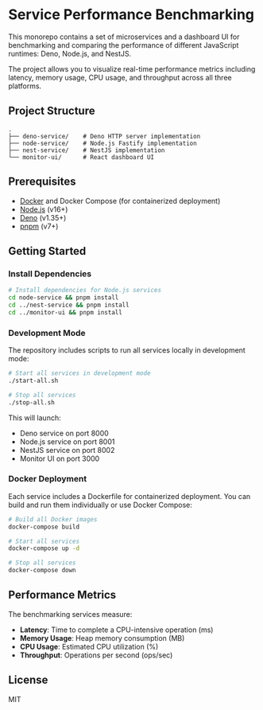 # Service Performance Benchmarking

This monorepo contains a set of microservices and a dashboard UI for benchmarking and comparing the performance of different JavaScript runtimes: Deno, Node.js, and NestJS.

The project allows you to visualize real-time performance metrics including latency, memory usage, CPU usage, and throughput across all three platforms.

## Project Structure

```
.
├── deno-service/    # Deno HTTP server implementation
├── node-service/    # Node.js Fastify implementation
├── nest-service/    # NestJS implementation
└── monitor-ui/      # React dashboard UI
```

## Prerequisites

- [Docker](https://www.docker.com/) and Docker Compose (for containerized deployment)
- [Node.js](https://nodejs.org/) (v16+)
- [Deno](https://deno.land/) (v1.35+)
- [pnpm](https://pnpm.io/) (v7+)

## Getting Started

### Install Dependencies

```bash
# Install dependencies for Node.js services
cd node-service && pnpm install
cd ../nest-service && pnpm install
cd ../monitor-ui && pnpm install
```

### Development Mode

The repository includes scripts to run all services locally in development mode:

```bash
# Start all services in development mode
./start-all.sh

# Stop all services
./stop-all.sh
```

This will launch:
- Deno service on port 8000
- Node.js service on port 8001
- NestJS service on port 8002
- Monitor UI on port 3000

### Docker Deployment

Each service includes a Dockerfile for containerized deployment. You can build and run them individually or use Docker Compose:

```bash
# Build all Docker images
docker-compose build

# Start all services
docker-compose up -d

# Stop all services
docker-compose down
```

## Performance Metrics

The benchmarking services measure:

- **Latency**: Time to complete a CPU-intensive operation (ms)
- **Memory Usage**: Heap memory consumption (MB)
- **CPU Usage**: Estimated CPU utilization (%)
- **Throughput**: Operations per second (ops/sec)

## License

MIT 